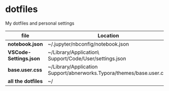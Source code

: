 # dotfiles
My dotfiles and personal settings 

| file | Location |
| --- | --- |
| **notebook.json** | ~/.jupyter/nbconfig/notebook.json |
| **VSCode-Settings.json** | ~/Library/Application\ Support/Code/User/settings.json |
| **base.user.css** | ~/Library/Application Support/abnerworks.Typora/themes/base.user.css|
| **all the dotfiles** | ~/ |
